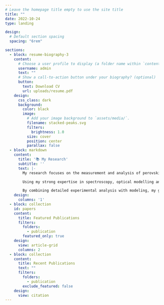 ```yaml
---
# Leave the homepage title empty to use the site title
title: ""
date: 2022-10-24
type: landing

design:
  # Default section spacing
  spacing: "6rem"

sections:
  - block: resume-biography-3
    content:
      # Choose a user profile to display (a folder name within `content/authors/`)
      username: admin
      text: ""
      # Show a call-to-action button under your biography? (optional)
      button:
        text: Download CV
        url: uploads/resume.pdf
    design:
      css_class: dark
      background:
        color: black
        image:
          # Add your image background to `assets/media/`.
          filename: stacked-peaks.svg
          filters:
            brightness: 1.0
          size: cover
          position: center
          parallax: false
  - block: markdown
    content:
      title: '📚 My Research'
      subtitle: ''
      text: |-
        My research focuses on the measurement and analysis of perovskite solar cells, with a particular emphasis on using advanced spectroscopy techniques to gain insights into device performance and degradation. I specialize in developing innovative approaches for data acquisition, enabling a deeper understanding of the fundamental processes that govern the behavior of perovskite materials.

        Using my strong expertise in spectroscopy, optical modelling and drift-diffusion simulations, and bayesian inference, I work to quantify key parameters such as charge collection efficiency, material heterogeneity, and recombination processes. I design and build custom measurement systems to acquire high-quality data, and leverage my coding skills to run simulations that complement experimental results.

        By combining detailed experimental analysis with modeling, my goal is to provide a clearer understanding of the limits and potential of perovskite solar cells, offering valuable insights that can guide future research and development in the field.
    design:
      columns: '1'
  - block: collection
    id: papers
    content:
      title: Featured Publications
      filters:
        folders:
          - publication
        featured_only: true
    design:
      view: article-grid
      columns: 2
  - block: collection
    content:
      title: Recent Publications
      text: ""
      filters:
        folders:
          - publication
        exclude_featured: false
    design:
      view: citation
---
```


